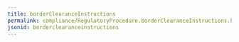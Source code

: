 ```yaml
---
title: borderClearanceInstructions
permalink: compliance/RegulatoryProcedure.borderClearanceInstructions.html
jsonid: borderclearanceinstructions
---
```

